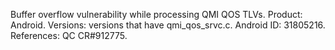 Buffer overflow vulnerability while processing QMI QOS TLVs. Product: Android. Versions: versions that have qmi_qos_srvc.c. Android ID: 31805216. References: QC CR#912775.